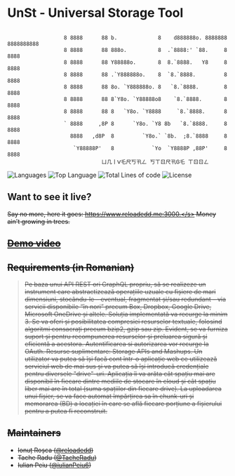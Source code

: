 # UnSt - Universal Storage Tool

```

                  8 8888      88 b.             8    d888888o. 8888888 8888888888
                  8 8888      88 888o.          8  .`8888:' `88.     8 8888
                  8 8888      88 Y88888o.       8  8.`8888.   Y8     8 8888
                  8 8888      88 .`Y888888o.    8  `8.`8888.         8 8888
                  8 8888      88 8o. `Y888888o. 8   `8.`8888.        8 8888
                  8 8888      88 8`Y8o. `Y88888o8    `8.`8888.       8 8888
                  8 8888      88 8   `Y8o. `Y8888     `8.`8888.      8 8888
                  ` 8888     ,8P 8      `Y8o. `Y8 8b   `8.`8888.     8 8888
                    8888   ,d8P  8         `Y8o.` `8b.  ;8.`8888     8 8888
                     `Y88888P'   8            `Yo  `Y8888P ,88P'     8 8888
                              ㄩ几丨ᐯ乇尺丂卂ㄥ 丂ㄒㄖ尺卂Ꮆ乇 ㄒㄖㄖㄥ

```
![Languages](https://img.shields.io/github/languages/count/reloadedd/UniversalStorageTool)
![Top Language](https://img.shields.io/github/languages/top/reloadedd/UniversalStorageTool)
![Total Lines of code](https://img.shields.io/tokei/lines/github/reloadedd/UniversalStorageTool)
![License](https://img.shields.io/github/license/reloadedd/UniversalStorageTool)

## Want to see it live?

<s>Say no more, here it goes: https://www.reloadedd.me:3000.</s> Money ain't growing in trees.

## [Demo video](https://youtu.be/-6wveI1wAbw)

## Requirements (in Romanian)

> Pe baza unui API REST ori GraphQL propriu, să se realizeze un instrument care abstractizează operațiile uzuale cu fișiere de mari dimensiuni, stocându-le – eventual, fragmentat și/sau redundant – via servicii disponibile “în nori” precum Box, Dropbox, Google Drive, Microsoft OneDrive și altele. Soluția implementată va recurge la minim 3. Se va oferi și posibilitatea compresiei resurselor textuale, folosind algoritmi consacrați precum bzip2, gzip sau zip. Evident, se va furniza suport și pentru recompunerea resurselor și preluarea sigură și eficientă a acestora. Autentificarea si autorizarea vor recurge la OAuth. Resurse suplimentare: Storage APIs and Mashups.
> Un utilizator va putea să își facă cont într-o aplicație web ce utilizează serviciul web de mai sus și va putea să își introducă credențiale pentru diversele "drive"-uri. Aplicația îi va arăta cât spațiu mai are disponibil în fiecare dintre mediile de stocare în cloud și cât spațiu liber mai are în total (suma spațiilor din fiecare drive). La uploadarea unui fișier, se va face automat împărțirea sa în chunk-uri și memorarea (BD) a locației în care se află fiecare porțiune a fișierului pentru a putea fi reconstruit.

## Maintainers

-   Ionuț Roșca ([@reloadedd](https://github.com/reloadedd))
-   Tache Radu ([@TacheRadu](https://github.com/TacheRadu))
-   Iulian Peiu ([@iulianPeiu6](https://github.com/iulianPeiu6))
